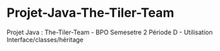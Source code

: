 # Projet-Java-The-Tiler-Team
Projet Java : The-Tiler-Team - BPO Semesetre 2 Période D - Utilisation Interface/classes/héritage
